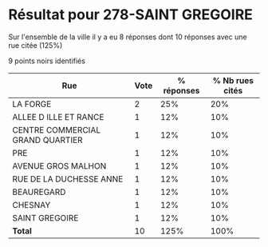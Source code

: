 # Résultat pour 278-SAINT GREGOIRE

Sur l'ensemble de la ville il y a eu 8 réponses dont 10 réponses avec une rue citée (125%)

9 points noirs identifiés

| Rue | Vote | % réponses | % Nb rues cités|
|-----|------|------------|----------------|
| LA FORGE | 2 | 25% | 20%|
| ALLEE D ILLE ET RANCE | 1 | 12% | 10%|
| CENTRE COMMERCIAL GRAND QUARTIER | 1 | 12% | 10%|
| PRE | 1 | 12% | 10%|
| AVENUE GROS MALHON | 1 | 12% | 10%|
| RUE DE LA DUCHESSE ANNE | 1 | 12% | 10%|
| BEAUREGARD | 1 | 12% | 10%|
| CHESNAY | 1 | 12% | 10%|
| SAINT GREGOIRE | 1 | 12% | 10%|
| **Total** | 10 | 125% | 100%|
